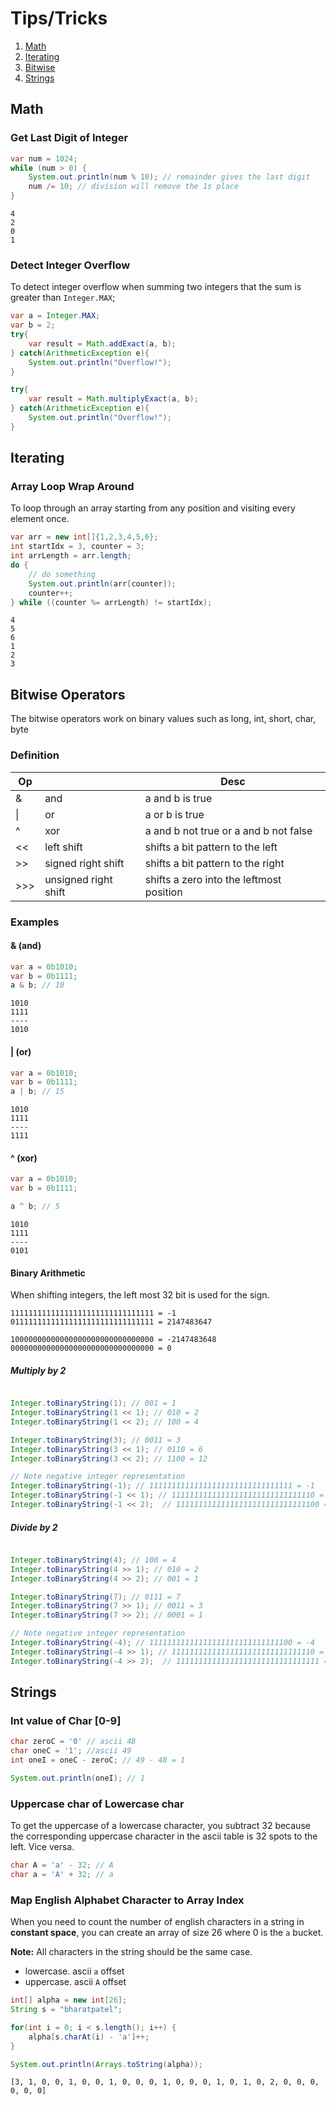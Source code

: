 # Tips/Tricks

1. [Math](#math)
2. [Iterating](#iterating)
3. [Bitwise](#bitwise-operators)
4. [Strings](#strings)


## Math

### Get Last Digit of Integer

``` java
var num = 1024;
while (num > 0) {
    System.out.println(num % 10); // remainder gives the last digit
    num /= 10; // division will remove the 1s place
}
```
```
4
2
0
1
```

### Detect Integer Overflow

To detect integer overflow when summing two integers that the sum is greater than `Integer.MAX`;

``` java
var a = Integer.MAX;
var b = 2;
try{
    var result = Math.addExact(a, b);
} catch(ArithmeticException e){
    System.out.println("Overflow!");
}

try{
    var result = Math.multiplyExact(a, b);
} catch(ArithmeticException e){
    System.out.println("Overflow!");
}
```

## Iterating

### Array Loop Wrap Around
To loop through an array starting from any position and visiting every element once.

``` java
var arr = new int[]{1,2,3,4,5,6};
int startIdx = 3, counter = 3;
int arrLength = arr.length;
do {
    // do something
    System.out.println(arr[counter]);
    counter++;
} while ((counter %= arrLength) != startIdx);
```
```
4
5
6
1
2
3
```

## Bitwise Operators

The bitwise operators work on binary values such as long, int, short, char, byte

### Definition
| Op  |                | Desc                                  |
| --- | ---            | ------------------------------------- |
| &   | and            | a and b is true                       |
| \|  | or             | a or b is true                        |
| ^   | xor            | a and b not true or a and b not false |
| <<  | left shift | shifts a bit pattern to the left |
| >>  | signed right shift | shifts a bit pattern to the right |
| >>> | unsigned right shift | shifts a zero into the leftmost position |

### Examples

#### & (and)
``` java
var a = 0b1010;
var b = 0b1111;
a & b; // 10
```
```
1010
1111
----
1010
```

#### | (or)
``` java
var a = 0b1010;
var b = 0b1111;
a | b; // 15
```
```
1010
1111
----
1111
```

#### ^ (xor)
``` java
var a = 0b1010;
var b = 0b1111;

a ^ b; // 5
```
```
1010
1111
----
0101
```

#### Binary Arithmetic

When shifting integers, the left most 32 bit is used for the sign.

```
11111111111111111111111111111111 = -1
01111111111111111111111111111111 = 2147483647

10000000000000000000000000000000 = -2147483648
00000000000000000000000000000000 = 0
```

##### Multiply by 2

``` java

Integer.toBinaryString(1); // 001 = 1
Integer.toBinaryString(1 << 1); // 010 = 2
Integer.toBinaryString(1 << 2); // 100 = 4

Integer.toBinaryString(3); // 0011 = 3
Integer.toBinaryString(3 << 1); // 0110 = 6
Integer.toBinaryString(3 << 2); // 1100 = 12

// Note negative integer representation
Integer.toBinaryString(-1); // 11111111111111111111111111111111 = -1
Integer.toBinaryString(-1 << 1); // 11111111111111111111111111111110 = -2
Integer.toBinaryString(-1 << 2);  // 11111111111111111111111111111100 = -4

```
##### Divide by 2
``` java

Integer.toBinaryString(4); // 100 = 4
Integer.toBinaryString(4 >> 1); // 010 = 2
Integer.toBinaryString(4 >> 2); // 001 = 1

Integer.toBinaryString(7); // 0111 = 7
Integer.toBinaryString(7 >> 1); // 0011 = 3
Integer.toBinaryString(7 >> 2); // 0001 = 1

// Note negative integer representation
Integer.toBinaryString(-4); // 11111111111111111111111111111100 = -4
Integer.toBinaryString(-4 >> 1); // 11111111111111111111111111111110 = -2
Integer.toBinaryString(-4 >> 2);  // 11111111111111111111111111111111 = -1

```


## Strings

### Int value of Char [0-9]

``` java
char zeroC = '0' // ascii 48
char oneC = '1'; //ascii 49
int oneI = oneC - zeroC; // 49 - 48 = 1

System.out.println(oneI); // 1 
```

### Uppercase char of Lowercase char

To get the uppercase of a lowercase character, you subtract 32 because the corresponding uppercase character in the ascii table is 32 spots to the left. Vice versa.

``` java
char A = 'a' - 32; // A
char a = 'A' + 32; // a
```

### Map English Alphabet Character to Array Index

When you need to count the number of english characters in a string in **constant space**, you can create an array of size 26 where 0 is the `a` bucket. 

**Note:** All characters in the string should be the same case.

- lowercase. ascii `a` offset
- uppercase. ascii `A` offset

``` java
int[] alpha = new int[26];
String s = "bharatpatel";

for(int i = 0; i < s.length(); i++) {
    alpha[s.charAt(i) - 'a']++; 
}

System.out.println(Arrays.toString(alpha));
```
```
[3, 1, 0, 0, 1, 0, 0, 1, 0, 0, 0, 1, 0, 0, 0, 1, 0, 1, 0, 2, 0, 0, 0, 0, 0, 0]
```